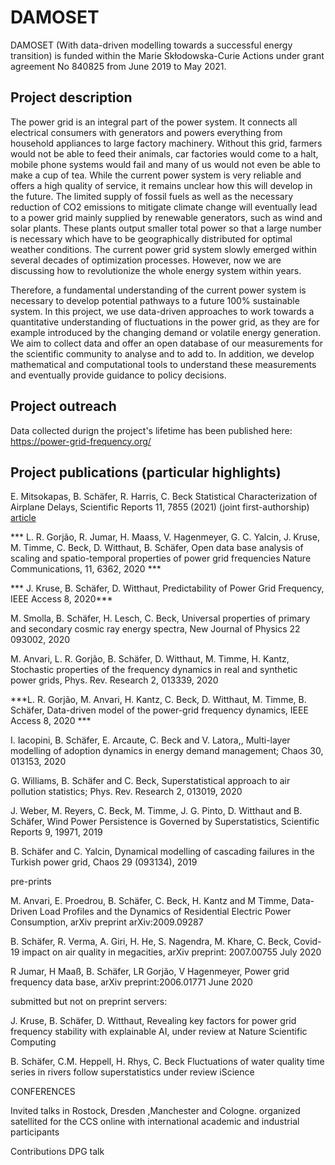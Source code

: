 # DAMOSET

DAMOSET (With data-driven modelling towards a successful energy transition) is funded within the Marie Skłodowska-Curie Actions under grant agreement No 840825 from June 2019 to May 2021.

## Project description

The power grid is an integral part of the power system. It connects all electrical consumers with generators and powers everything from household appliances to large factory machinery. Without this grid, farmers would not be able to feed their animals, car factories would come to a halt, mobile phone systems would fail and many of us would not even be able to make a cup of tea. While the current power system is very reliable and offers a high quality of service, it remains unclear how this will develop in the future. The limited supply of fossil fuels as well as the necessary reduction of CO2 emissions to mitigate climate change will eventually lead to a power grid mainly supplied by renewable generators, such as wind and solar plants. These plants output smaller total power so that a large number is necessary which have to be geographically distributed for optimal weather conditions. The current power grid system slowly emerged within several decades of optimization processes. However, now we are discussing how to revolutionize the whole energy system within years.

Therefore, a fundamental understanding of the current power system is necessary to develop potential pathways to a future 100% sustainable system. In this project, we use data-driven approaches to work towards a quantitative understanding of fluctuations in the power grid, as they are for example introduced by the changing demand or volatile energy generation. We aim to collect data and offer an open database of our measurements for the scientific community to analyse and to add to. In addition, we develop mathematical and computational tools to understand these measurements and eventually provide guidance to policy decisions.

## Project outreach

Data collected durign the project's lifetime has been published here: https://power-grid-frequency.org/

## Project publications (particular highlights)

E. Mitsokapas, B. Schäfer, R. Harris, C. Beck Statistical Characterization of Airplane Delays, Scientific Reports 11, 7855 (2021) (joint first-authorship) [article](https://www.nature.com/articles/s41598-021-87279-8)

*** L. R. Gorjão, R. Jumar, H. Maass, V. Hagenmeyer, G. C. Yalcin, J. Kruse, M. Timme, C. Beck, D. Witthaut, B. Schäfer, Open data base analysis of scaling and spatio-temporal properties of power grid frequencies Nature Communications, 11, 6362, 2020 *** 

*** J. Kruse, B. Schäfer, D. Witthaut, Predictability of Power Grid Frequency, IEEE Access 8, 2020***

M. Smolla, B. Schäfer, H. Lesch, C. Beck, Universal properties of primary and secondary cosmic ray energy spectra, New Journal of Physics 22 093002, 2020

M. Anvari, L. R. Gorjão, B. Schäfer, D. Witthaut, M. Timme, H. Kantz, Stochastic properties of the frequency dynamics in real and synthetic power grids, Phys. Rev. Research 2, 013339, 2020 

***L. R. Gorjão, M. Anvari, H. Kantz, C. Beck, D. Witthaut, M. Timme, B. Schäfer, Data-driven model of the power-grid frequency dynamics, IEEE Access 8, 2020 ***

I. Iacopini, B. Schäfer, E. Arcaute, C. Beck and V. Latora,, Multi-layer modelling of adoption dynamics in energy demand management; Chaos 30, 013153, 2020

G. Williams, B. Schäfer and C. Beck, Superstatistical approach to air pollution statistics; Phys. Rev. Research 2, 013019, 2020

J. Weber, M. Reyers, C. Beck, M. Timme, J. G. Pinto, D. Witthaut and B. Schäfer, Wind Power Persistence is Governed by Superstatistics, Scientific Reports 9, 19971, 2019

B. Schäfer and C. Yalcin, Dynamical modelling of cascading failures in the Turkish power grid, Chaos 29 (093134), 2019 


pre-prints


M. Anvari, E. Proedrou, B. Schäfer, C. Beck, H. Kantz and M Timme, Data-Driven Load Profiles and the Dynamics of Residential Electric Power Consumption, arXiv preprint arXiv:2009.09287

B. Schäfer, R. Verma, A. Giri, H. He, S. Nagendra, M. Khare, C. Beck, Covid-19 impact on air quality in megacities, arXiv preprint: 2007.00755 July 2020

R Jumar, H Maaß, B. Schäfer, LR Gorjão, V Hagenmeyer, Power grid frequency data base, arXiv preprint:2006.01771 June 2020


submitted but not on preprint servers: 

J. Kruse, B. Schäfer, D. Witthaut, Revealing key factors for power grid frequency stability with explainable AI, under review at Nature Scientific Computing

B. Schäfer, C.M. Heppell, H. Rhys, C. Beck
Fluctuations of water quality time series in rivers follow superstatistics
under review iScience


CONFERENCES

Invited talks in Rostock, Dresden ,Manchester and Cologne.
organized satellited for the CCS online with international academic and industrial participants

Contributions
DPG talk


